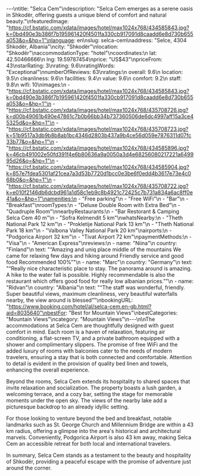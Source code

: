 ---\ntitle: "Selca Cem"\ndescription: "Selca Cem emerges as a serene oasis in Shkodër, offering guests a unique blend of comfort and natural beauty."\nfeaturedImage: "https://cf.bstatic.com/xdata/images/hotel/max1024x768/434585843.jpg?k=0bd490e3b386f7b195961420f4501fa330cb917091d8caadd6e8d730b655a053&o=&hp=1"\nlanguage: en\nslug: selca-cem\naddress: "Selce, 4304 Shkodër, Albania"\ncity: "Shkodër"\nlocation: "Shkodër"\naccommodationType: "hotel"\ncoordinates:\n  lat: 42.50466666\n  lng: 19.59787454\nprice: "US$43"\npriceFrom: 43\nstarRating: 3\nrating: 9.6\nratingWords: "Exceptional"\nnumberOfReviews: 63\nratings:\n  overall: 9.6\n  location: 9.5\n  cleanliness: 9.6\n  facilities: 9.4\n  value: 9.6\n  comfort: 9.2\n  staff: 9.8\n  wifi: 10\nimages:\n  - "https://cf.bstatic.com/xdata/images/hotel/max1024x768/434585843.jpg?k=0bd490e3b386f7b195961420f4501fa330cb917091d8caadd6e8d730b655a053&o=&hp=1"\n  - "https://cf.bstatic.com/xdata/images/hotel/max1024x768/435708726.jpg?k=d00b49061b490e47861c7b0b66bb34b737360506de6dc4997aff15a3ce45325d&o=&hp=1"\n  - "https://cf.bstatic.com/xdata/images/hotel/max1024x768/435708723.jpg?k=51b9517a3db9b8b8ab1bc4346d2803b437a9b4ce56d059e7876311d07fc33b77&o=&hp=1"\n  - "https://cf.bstatic.com/xdata/images/hotel/max1024x768/434585896.jpg?k=46cb491002e50fd391f4e6b80636a9a0050a3d4e68256080217221a649995d26&o=&hp=1"\n  - "https://cf.bstatic.com/xdata/images/hotel/max1024x768/434585904.jpg?k=857e7fdea5301af21cea7a3d53b7720d1bcc0e3be6f0edd4b3617e73e4c068b0&o=&hp=1"\n  - "https://cf.bstatic.com/xdata/images/hotel/max1024x768/435708722.jpg?k=e010f2146db6dcbd961a1d58c1eb9c8b4921c72425c7b731a834a6ac8ff0e41a&o=&hp=1"\namenities:\n  - "Free parking"\n  - "Free WiFi"\n  - "Bar"\n  - "Breakfast"\nroomTypes:\n  - "Deluxe Double Room with Extra Bed"\n  - "Quadruple Room"\nnearbyRestaurants:\n  - "Bar Restorant & Camping Selca Cem 40 m"\n  - "Sofra Kelmendit 5 km"\nwhatsNearby:\n  - "Theth National Park 12 km"\n  - "Prokletije National Park 13 km"\n  - "Theth National Park 18 km"\n  - "Valbona Valley National Park 20 km"\nairports:\n  - "Podgorica Airport 32 km"\n  - "Tivat Airport 72 km"\npaymentMethods:\n  - "Visa"\n  - "American Express"\nreviews:\n  - name: "Niina"\n    country: "Finland"\n    text: "“Amazing and uniq place middle of the mountains
We came for relaxing few days and hiking around
Friendly service and good food
Recommended 100%”"\n  - name: "Marc"\n    country: "Germany"\n    text: "“Really nice characteristic place to stay. The panorama around is amazing. A hike to the water fall is possible.
Highly recommendable is also the restaurant which offers good food for really low albanian prices.”"\n  - name: "Ridvan"\n    country: "Albania"\n    text: "“The staff was wonderful, friendly. Super beautiful views, maximum cleanliness, very beautiful waterfalls nearby, the view around is blessed”"\nbookingURL: "https://www.booking.com/hotel/al/selca-cem.en-gb.html?aid=8035640"\nbestFor: "Best for Mountain Views"\nbestCategories: "Mountain Views"\ncategory: "Mountain Views"\n---\n\nThe accommodations at Selca Cem are thoughtfully designed with guest comfort in mind. Each room is a haven of relaxation, featuring air conditioning, a flat-screen TV, and a private bathroom equipped with a shower and complimentary slippers. The promise of free WiFi and the added luxury of rooms with balconies cater to the needs of modern travelers, ensuring a stay that is both connected and comfortable. Attention to detail is evident in the provision of quality bed linen and towels, enhancing the overall experience.

Beyond the rooms, Selca Cem extends its hospitality to shared spaces that invite relaxation and socialization. The property boasts a lush garden, a welcoming terrace, and a cozy bar, setting the stage for memorable moments under the open sky. The views of the nearby lake add a picturesque backdrop to an already idyllic setting.

For those looking to venture beyond the bed and breakfast, notable landmarks such as St. George Church and Millennium Bridge are within a 43 km radius, offering a glimpse into the area's historical and architectural marvels. Conveniently, Podgorica Airport is also 43 km away, making Selca Cem an accessible retreat for both local and international travelers.

In summary, Selca Cem stands as a testament to the beauty and hospitality of Shkodër, providing a peaceful escape with the promise of adventure just around the corner.
